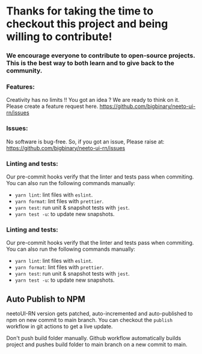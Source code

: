 # Thanks for taking the time to checkout this project and being willing to contribute!

### We encourage everyone to contribute to open-source projects. This is the best way to both learn and to give back to the community.

### Features:

Creativity has no limits !! You got an idea ? We are ready to think on it.
Please create a feature request here.
https://github.com/bigbinary/neeto-ui-rn/issues

### Issues:

No software is bug-free. So, if you got an issue, Please raise at:
https://github.com/bigbinary/neeto-ui-rn/issues

### Linting and tests:

Our pre-commit hooks verify that the linter and tests pass when commiting. You
can also run the following commands manually:

- `yarn lint`: lint files with `eslint`.
- `yarn format`: lint files with `prettier`.
- `yarn test`: run unit & snapshot tests with `jest`.
- `yarn test -u`: to update new snapshots.

### Linting and tests:

Our pre-commit hooks verify that the linter and tests pass when commiting. You
can also run the following commands manually:

- `yarn lint`: lint files with `eslint`.
- `yarn format`: lint files with `prettier`.
- `yarn test`: run unit & snapshot tests with `jest`.
- `yarn test -u`: to update new snapshots.

## Auto Publish to NPM

neetoUI-RN version gets patched, auto-incremented and auto-published to npm on
new commit to main branch. You can checkout the `publish` workflow in git actions to
get a live update.

Don't push build folder manually. Github workflow automatically builds project
and pushes build folder to main branch on a new commit to main.
